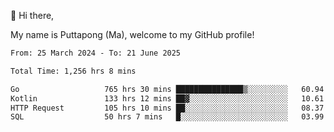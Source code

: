 👋 Hi there,

My name is Puttapong (Ma), welcome to my GitHub profile!

<!--START_SECTION:waka-->

```txt
From: 25 March 2024 - To: 21 June 2025

Total Time: 1,256 hrs 8 mins

Go                   765 hrs 30 mins ███████████████▒░░░░░░░░░   60.94 %
Kotlin               133 hrs 12 mins ██▓░░░░░░░░░░░░░░░░░░░░░░   10.61 %
HTTP Request         105 hrs 10 mins ██░░░░░░░░░░░░░░░░░░░░░░░   08.37 %
SQL                  50 hrs 7 mins   █░░░░░░░░░░░░░░░░░░░░░░░░   03.99 %
```

<!--END_SECTION:waka-->
